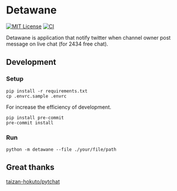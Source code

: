 # Detawane

[![MIT License](http://img.shields.io/badge/license-MIT-blue.svg?style=flat)](LICENSE) [![CI](https://github.com/slow-query/detawane/workflows/CI/badge.svg)](https://github.com/slow-query/detawane/actions?query=workflow%3ACI)

Detawane is application that notify twitter when channel owner post message on live chat (for 2434 free chat).

## Development

### Setup

```shell
pip install -r requirements.txt
cp .envrc.sample .envrc
```

For increase the efficiency of development.

```shell
pip install pre-commit
pre-commit install
```

### Run

```shell
python -m detawane --file ./your/file/path
```

## Great thanks

[taizan-hokuto/pytchat](https://github.com/taizan-hokuto/pytchat)

